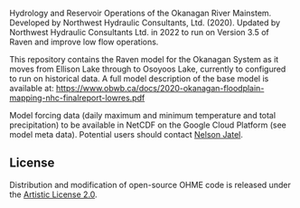 Hydrology and Reservoir Operations of the Okanagan River Mainstem.  Developed by Northwest Hydraulic Consultants, Ltd. (2020). Updated by Northwest Hydraulic Consultants Ltd. in 2022 to run on Version 3.5 of Raven and improve low flow operations. 

This repository contains the Raven model for the Okanagan System as it moves from Ellison Lake through to Osoyoos Lake, currently to configured to run on historical data.  A full model description of the base model is available at:
https://www.obwb.ca/docs/2020-okanagan-floodplain-mapping-nhc-finalreport-lowres.pdf

Model forcing data (daily maximum and minimum temperature and total precipitation) to be available in NetCDF on the Google Cloud Platform (see model meta data). Potential users should contact [Nelson Jatel](mailto:nelson.jatel@obwb.ca).

## License

Distribution and modification of open-source OHME code is released under the [Artistic License 2.0](https://opensource.org/licenses/artistic-license-2.0).  
